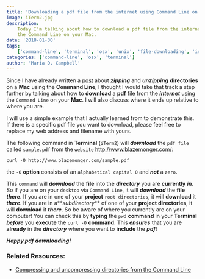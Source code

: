 ```yaml
---
title: 'Downloading a pdf file from the internet using Command Line on your Mac'
image: iTerm2.jpg
description:
    Today I'm talking about how to download a pdf file from the internet using
    the Command Line on your Mac.
date: '2018-01-30'
tags:
    ['command-line', 'terminal', 'osx', 'unix', 'file-downloading', 'internet']
categories: ['command-line', 'osx', 'terminal']
author: 'Maria D. Campbell'
---
```


Since I have already written a
[post](https://www.mariadcampbell.com/blog/compressing-and-uncompressing-directories-from-the-command-line/)
about **_zipping_** and **_unzipping_** **directories** on a **Mac** using the
**Command Line**, I thought I would take that track a step further by talking
about how to **download** a **pdf** file from the **_internet_** using the
`Command Line` on your **Mac**. I will also discuss where it ends up relative to
where you are.

I will use a simple example that I actually learned from to demonstrate this. If
there is a specific pdf file you want to download, please feel free to replace
my web address and filename with yours.

The following command in **Terminal** (`iTerm2`) will **_download_** the
`pdf file` called `sample.pdf` from the `website` http://www.blazemonger.com/:

```shell
curl -O http://www.blazemonger.com/sample.pdf
```

the `-O` **option** consists of an `alphabetical capital O` and **_not_** a
`zero`.

This `command` will **_download_** the **file** into the **_directory_** you are
**currently** **_in_**. So if you are on your `desktop` via `Command Line`, it
will **_download_** the **file** **_there_**. If you are in one of your
**project** `root directories`, it will **download** it **_there_**. If you are
in a**_subdirectory_** of one of your **project directories**, it will
**download** it **_there_**. So be aware of where you currently are on your
computer! You can check this by **typing** the `pwd` **command** in your
**Terminal** **_before_** you **execute** the `curl -O` **command**. This
**_ensures_** that you are **already** in the **_directory_** where you want to
**include** the **_pdf_**!

**_Happy pdf downloading!_**

### Related Resources:

-   [Compressing and uncompressing directories from the Command Line](https://www.mariadcampbell.com/blog/compressing-and-uncompressing-directories-from-the-command-line)
